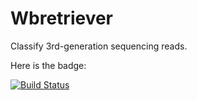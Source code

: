 
# Wbretriever

Classify 3rd-generation sequencing reads.


Here is the badge:

[![Build Status](https://travis-ci.com/fperraudeau/gphmm.svg?token=ytLv1sMU2PLnbscswr5x&branch=master)](https://travis-ci.org/fperraudeau/gphmm)
